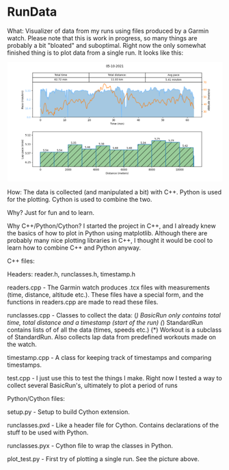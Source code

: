 # RunData

What: Visualizer of data from my runs using files produced by a Garmin watch. Please note that this is work in progress, so many things
are probably a bit "bloated" and suboptimal. Right now the only somewhat finished thing is to plot data from a single run. It looks like this:

![bilde](test.png)


How: The data is collected (and manipulated a bit) with C++. Python is used for the plotting. Cython is used to combine the two.

Why? Just for fun and to learn. 

Why C++/Python/Cython? I started the project in C++, and I already knew the basics of how to plot in Python using matplotlib. Although there
are probably many nice plotting libraries in C++, I thought it would be cool to learn how to combine C++ and Python anyway. 



C++ files:

Headers: reader.h, runclasses.h, timestamp.h 

readers.cpp - The Garmin watch produces .tcx files with measurements (time, distance, altitude etc.). These files have a special form,
              and the functions in readers.cpp are made to read these files.

runclasses.cpp - Classes to collect the data:
                  (*) BasicRun only contains total time, total distance and a timestamp (start of the run)
                  (*) StandardRun contains lists of of all the data (times, speeds etc.)
                  (*) Workout is a subclass of StandardRun. Also collects lap data from predefined workouts made on the watch. 

timestamp.cpp - A class for keeping track of timestamps and comparing timestamps.

test.cpp - I just use this to test the things I make. Right now I tested a way to collect several BasicRun's, ultimately to plot a 
           period of runs




Python/Cython files:

setup.py - Setup to build Cython extension.

runclasses.pxd - Like a header file for Cython. Contains declarations of the stuff to be used with Python.

runclasses.pyx - Cython file to wrap the classes in Python.

plot_test.py - First try of plotting a single run. See the picture above.



